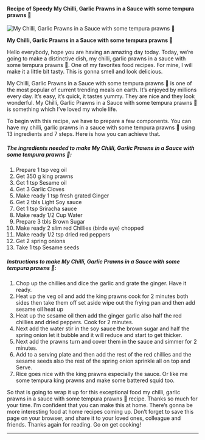             

#### Recipe of Speedy My Chilli, Garlic Prawns in a Sauce with some tempura prawns 🥰

![My Chilli, Garlic Prawns in a Sauce with some tempura prawns 🥰](https://img-global.cpcdn.com/recipes/160b8ae805bf8241/751x532cq70/my-chilli-garlic-prawns-in-a-sauce-with-some-tempura-prawns-%f0%9f%a5%b0-recipe-main-photo.jpg)

**My Chilli, Garlic Prawns in a Sauce with some tempura prawns 🥰**

Hello everybody, hope you are having an amazing day today. Today, we’re going to make a distinctive dish, my chilli, garlic prawns in a sauce with some tempura prawns 🥰. One of my favorites food recipes. For mine, I will make it a little bit tasty. This is gonna smell and look delicious.

My Chilli, Garlic Prawns in a Sauce with some tempura prawns 🥰 is one of the most popular of current trending meals on earth. It’s enjoyed by millions every day. It’s easy, it’s quick, it tastes yummy. They are nice and they look wonderful. My Chilli, Garlic Prawns in a Sauce with some tempura prawns 🥰 is something which I’ve loved my whole life.

To begin with this recipe, we have to prepare a few components. You can have my chilli, garlic prawns in a sauce with some tempura prawns 🥰 using 13 ingredients and 7 steps. Here is how you can achieve that.

##### The ingredients needed to make My Chilli, Garlic Prawns in a Sauce with some tempura prawns 🥰:

1.  Prepare 1 tsp veg oil
2.  Get 350 g king prawns
3.  Get 1 tsp Sesame oil
4.  Get 3 Garlic Cloves
5.  Make ready 1 tsp fresh grated Ginger
6.  Get 2 tbls Light Soy sauce
7.  Get 1 tsp Sriracha sauce
8.  Make ready 1/2 Cup Water
9.  Prepare 3 tbls Brown Sugar
10.  Make ready 2 slim red Chillies (birde eye) chopped
11.  Make ready 1/2 tsp dried red peppers
12.  Get 2 spring onions
13.  Take 1 tsp Sesame seeds

##### Instructions to make My Chilli, Garlic Prawns in a Sauce with some tempura prawns 🥰:

1.  Chop up the chillies and dice the garlic and grate the ginger. Have it ready.
2.  Heat up the veg oil and add the king prawns cook for 2 minutes both sides then take them off set aside wipe out the frying pan and then add sesame oil heat up
3.  Heat up the sesame oil then add the ginger garlic also half the red chillies and dried peppers. Cook for 2 minutes.
4.  Next add the water stir in the soy sauce the brown sugar and half the spring onion let it bubble and it will reduce and start to get thicker.
5.  Next add the prawns turn and cover them in the sauce and simmer for 2 minutes.
6.  Add to a serving plate and then add the rest of the red chillies and the sesame seeds also the rest of the spring onion sprinkle all on top and Serve.
7.  Rice goes nice with the king prawns especially the sauce. Or like me some tempura king prawns and make some battered squid too.

So that is going to wrap it up for this exceptional food my chilli, garlic prawns in a sauce with some tempura prawns 🥰 recipe. Thanks so much for your time. I’m confident that you can make this at home. There’s gonna be more interesting food at home recipes coming up. Don’t forget to save this page on your browser, and share it to your loved ones, colleague and friends. Thanks again for reading. Go on get cooking!

* * *
